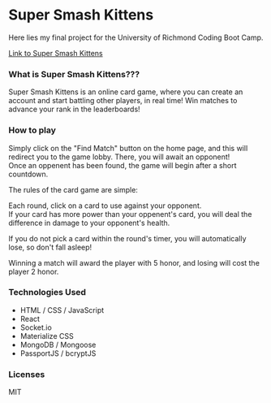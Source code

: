 # Super Smash Kittens  

Here lies my final project for the University of Richmond Coding Boot Camp.  

[Link to Super Smash Kittens](https://supersmashkittens.herokuapp.com/)  

### What is Super Smash Kittens???  

Super Smash Kittens is an online card game, 
where you can create an account and start battling other players,
in real time!  Win matches to advance your rank in the leaderboards!  

### How to play  

Simply click on the "Find Match" button on the home page, and this will 
redirect you to the game lobby.  There, you will await an opponent!  
Once an oppenent has been found, the game will begin after a short countdown.  

The rules of the card game are simple:  

Each round, click on a card to use against your opponent.  
If your card has more power than your oppenent's card, you will deal 
the difference in damage to your opponent's health.  

If you do not pick a card within the round's timer, you will automatically lose, 
so don't fall asleep!  

Winning a match will award the player with 5 honor, 
and losing will cost the player 2 honor.  

### Technologies Used  

* HTML / CSS / JavaScript  
* React  
* Socket.io  
* Materialize CSS  
* MongoDB / Mongoose  
* PassportJS / bcryptJS  

### Licenses  

MIT
